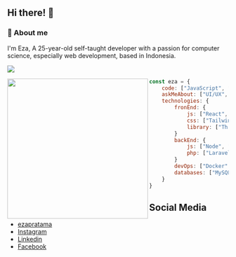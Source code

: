 ## Hi there! 👋

### :space_invader: About me

I'm Eza, A 25-year-old self-taught developer with a passion for computer science, especially web development, based in Indonesia.

<p align="left">
<a href="https://skillicons.dev"> 
<img src="https://skillicons.dev/icons?i=javascript,html,css,php,react,nodejs,next,express,tailwind,docker,mysql,mongodb,laravel,figma&theme=dark">
</a>

</p>

<p>
<img align="left" src="https://media1.giphy.com/media/v1.Y2lkPTc5MGI3NjExd3Y3NXBhN3Y2NWhjcnNsdG1yZ2h1NHlmbWUyNTBveDQwaDE0NzZ5dSZlcD12MV9pbnRlcm5hbF9naWZfYnlfaWQmY3Q9Zw/78XCFBGOlS6keY1Bil/giphy.gif" width="320">

```javascript
const eza = {
    code: ["JavaScript", "PHP"],
    askMeAbout: ["UI/UX", "web dev"],
    technologies: {
        fronEnd: {
            js: ["React", "Next.js"],
            css: ["Tailwindcss", "Bootsrap"]
            library: ["Three.js", "Material UI", "Chakra UI"],
        }
        backEnd: {
            js: ["Node", "Express"],
            php: ["Laravel"],
        }
        devOps: ["Docker", "GitHub Actions"],
        databases: ["MySQL", "MongoDB"],
    }
}

```

</p>

## Social Media

- [ezapratama](https://ezapratama-portfolio.vercel.app/)
- [Instagram](https://www.instagram.com/ezpratt_/)
- [Linkedin](https://www.linkedin.com/in/eza-pratama/)
- [Facebook](https://www.facebook.com/profile.php?id=100009688633169&locale=id_ID)
